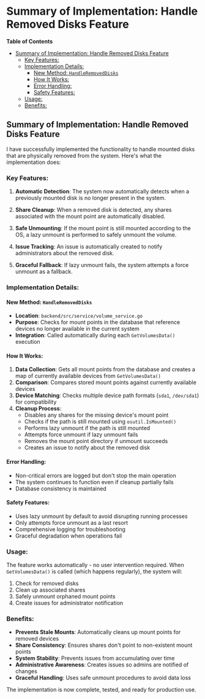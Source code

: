 # Summary of Implementation: Handle Removed Disks Feature

<!-- START doctoc generated TOC please keep comment here to allow auto update -->
<!-- DON'T EDIT THIS SECTION, INSTEAD RE-RUN doctoc TO UPDATE -->

**Table of Contents**

- [Summary of Implementation: Handle Removed Disks Feature](#summary-of-implementation-handle-removed-disks-feature)
  - [Key Features:](#key-features)
  - [Implementation Details:](#implementation-details)
    - [New Method: `HandleRemovedDisks`](#new-method-handleremoveddisks)
    - [How It Works:](#how-it-works)
    - [Error Handling:](#error-handling)
    - [Safety Features:](#safety-features)
  - [Usage:](#usage)
  - [Benefits:](#benefits)

<!-- END doctoc generated TOC please keep comment here to allow auto update -->

## Summary of Implementation: Handle Removed Disks Feature

I have successfully implemented the functionality to handle mounted disks that are physically removed from the system. Here's what the implementation does:

### Key Features:

1. **Automatic Detection**: The system now automatically detects when a previously mounted disk is no longer present in the system.

2. **Share Cleanup**: When a removed disk is detected, any shares associated with the mount point are automatically disabled.

3. **Safe Unmounting**: If the mount point is still mounted according to the OS, a lazy unmount is performed to safely unmount the volume.

4. **Issue Tracking**: An issue is automatically created to notify administrators about the removed disk.

5. **Graceful Fallback**: If lazy unmount fails, the system attempts a force unmount as a fallback.

### Implementation Details:

#### New Method: `HandleRemovedDisks`

- **Location**: `backend/src/service/volume_service.go`
- **Purpose**: Checks for mount points in the database that reference devices no longer available in the current system
- **Integration**: Called automatically during each `GetVolumesData()` execution

#### How It Works:

1. **Data Collection**: Gets all mount points from the database and creates a map of currently available devices from `GetVolumesData()`
2. **Comparison**: Compares stored mount points against currently available devices
3. **Device Matching**: Checks multiple device path formats (`sda1`, `/dev/sda1`) for compatibility
4. **Cleanup Process**:
   - Disables any shares for the missing device's mount point
   - Checks if the path is still mounted using `osutil.IsMounted()`
   - Performs lazy unmount if the path is still mounted
   - Attempts force unmount if lazy unmount fails
   - Removes the mount point directory if unmount succeeds
   - Creates an issue to notify about the removed disk

#### Error Handling:

- Non-critical errors are logged but don't stop the main operation
- The system continues to function even if cleanup partially fails
- Database consistency is maintained

#### Safety Features:

- Uses lazy unmount by default to avoid disrupting running processes
- Only attempts force unmount as a last resort
- Comprehensive logging for troubleshooting
- Graceful degradation when operations fail

### Usage:

The feature works automatically - no user intervention required. When `GetVolumesData()` is called (which happens regularly), the system will:

1. Check for removed disks
2. Clean up associated shares
3. Safely unmount orphaned mount points
4. Create issues for administrator notification

### Benefits:

- **Prevents Stale Mounts**: Automatically cleans up mount points for removed devices
- **Share Consistency**: Ensures shares don't point to non-existent mount points
- **System Stability**: Prevents issues from accumulating over time
- **Administrative Awareness**: Creates issues so admins are notified of changes
- **Graceful Handling**: Uses safe unmount procedures to avoid data loss

The implementation is now complete, tested, and ready for production use.
